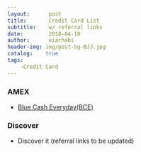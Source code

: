 ```yaml
---
layout:      post
title:       Credit Card List 
subtitle:    w/ referral links
date:        2018-04-10
author:      eiarhabi
header-img: img/post-bg-BJJ.jpg
catalog: 	true
tags:
	-Credit Card
---
```



### AMEX

* [Blue Cash Everyday(BCE)](http://refer.amex.us/MINGYGGZO3?XLINK=MYCP)

### Discover

* Discover it (referral links to be updated)